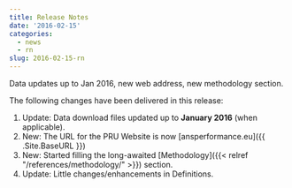 ```yaml
---
title: Release Notes
date: '2016-02-15'
categories:
  - news
  - rn
slug: 2016-02-15-rn
---
```


Data updates up to Jan 2016, new web address, new methodology section.

The following changes have been delivered in this release:

1. Update: Data download files updated up to **January 2016** (when applicable).
1. New: The URL for the PRU Website is now [ansperformance.eu]({{ .Site.BaseURL }})
1. New: Started filling the long-awaited [Methodology]({{< relref "/references/methodology/" >}}) section.
1. Update: Little changes/enhancements in Definitions.
